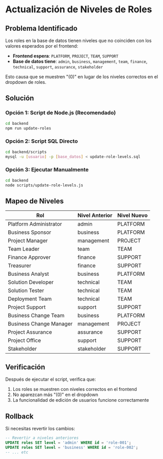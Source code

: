 # Actualización de Niveles de Roles

## Problema Identificado

Los roles en la base de datos tienen niveles que no coinciden con los valores esperados por el frontend:

- **Frontend espera**: `PLATFORM`, `PROJECT`, `TEAM`, `SUPPORT`
- **Base de datos tiene**: `admin`, `business`, `management`, `team`, `finance`, `technical`, `support`, `assurance`, `stakeholder`

Esto causa que se muestren "(0)" en lugar de los niveles correctos en el dropdown de roles.

## Solución

### Opción 1: Script de Node.js (Recomendado)

```bash
cd backend
npm run update-roles
```

### Opción 2: Script SQL Directo

```bash
cd backend/scripts
mysql -u [usuario] -p [base_datos] < update-role-levels.sql
```

### Opción 3: Ejecutar Manualmente

```bash
cd backend
node scripts/update-role-levels.js
```

## Mapeo de Niveles

| Rol | Nivel Anterior | Nivel Nuevo |
|-----|----------------|-------------|
| Platform Administrator | admin | PLATFORM |
| Business Sponsor | business | PLATFORM |
| Project Manager | management | PROJECT |
| Team Leader | team | TEAM |
| Finance Approver | finance | SUPPORT |
| Treasurer | finance | SUPPORT |
| Business Analyst | business | PLATFORM |
| Solution Developer | technical | TEAM |
| Solution Tester | technical | TEAM |
| Deployment Team | technical | TEAM |
| Project Support | support | SUPPORT |
| Business Change Team | business | PLATFORM |
| Business Change Manager | management | PROJECT |
| Project Assurance | assurance | SUPPORT |
| Project Office | support | SUPPORT |
| Stakeholder | stakeholder | SUPPORT |

## Verificación

Después de ejecutar el script, verifica que:

1. Los roles se muestren con niveles correctos en el frontend
2. No aparezcan más "(0)" en el dropdown
3. La funcionalidad de edición de usuarios funcione correctamente

## Rollback

Si necesitas revertir los cambios:

```sql
-- Revertir a niveles anteriores
UPDATE roles SET level = 'admin' WHERE id = 'role-001';
UPDATE roles SET level = 'business' WHERE id = 'role-002';
-- ... etc
```
